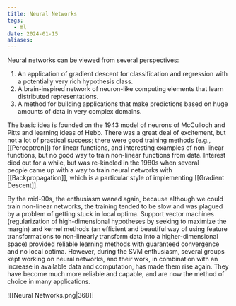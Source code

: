 ```yaml
---
title: Neural Networks
tags:
  - ml
date: 2024-01-15
aliases:
---
```

Neural networks can be viewed from several perspectives:
1. An application of gradient descent for classification and regression with a potentially very rich hypothesis class.
2. A brain-inspired network of neuron-like computing elements that learn distributed representations.
3. A method for building applications that make predictions based on huge amounts of data in very complex domains.

The basic idea is founded on the 1943 model of neurons of McCulloch and Pitts and learning ideas of Hebb. There was a great deal of excitement, but not a lot of practical success; there were good training methods (e.g., [[Perceptron]]) for linear functions, and interesting examples of non-linear functions, but no good way to train non-linear functions from data. Interest died out for a while, but was re-kindled in the 1980s when several people came up with a way to train neural networks with [[Backpropagation]], which is a particular style of implementing [[Gradient Descent]].

By the mid-90s, the enthusiasm waned again, because although we could train non-linear networks, the training tended to be slow and was plagued by a problem of getting stuck in local optima. Support vector machines (regularization of high-dimensional hypotheses by seeking to maximize the margin) and kernel methods (an efficient and beautiful way of using feature transformations to non-linearly transform data into a higher-dimensional space) provided reliable learning methods with guaranteed convergence and no local optima. However, during the SVM enthusiasm, several groups kept working on neural networks, and their work, in combination with an increase in available data and computation, has made them rise again. They have become much more reliable and capable, and are now the method of choice in many applications.

![[Neural Networks.png|368]]